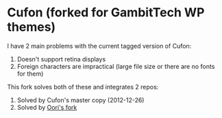 # Cufon (forked for GambitTech WP themes)

I have 2 main problems with the current tagged version of Cufon:

1. Doesn't support retina displays
2. Foreign characters are impractical (large file size or there are no fonts for them)

This fork solves both of these and integrates 2 repos:
1. Solved by Cufon's master copy (2012-12-26)
2. Solved by <a href='https://github.com/oori/cufon'>Oori's fork</a>